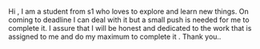 Hi , I am a student from s1 who loves to explore and learn new things. 
On coming to deadline I can deal with it but a small push is needed for me to complete it. 
I assure that I will be honest and dedicated to the work that is assigned to me and do my maximum to complete it .
Thank you..
